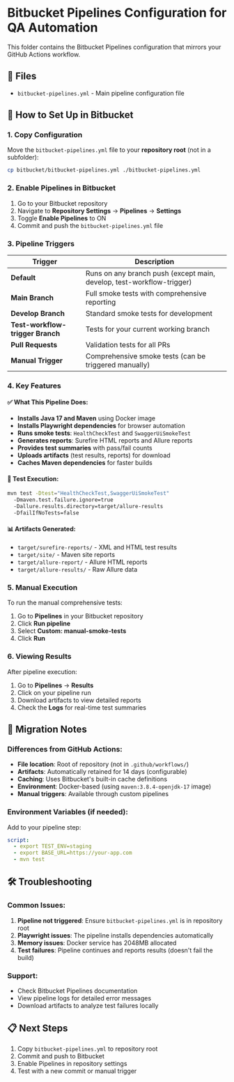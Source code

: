 # Bitbucket Pipelines Configuration for QA Automation

This folder contains the Bitbucket Pipelines configuration that mirrors your GitHub Actions workflow.

## 📁 Files

- `bitbucket-pipelines.yml` - Main pipeline configuration file

## 🚀 How to Set Up in Bitbucket

### 1. Copy Configuration
Move the `bitbucket-pipelines.yml` file to your **repository root** (not in a subfolder):
```bash
cp bitbucket/bitbucket-pipelines.yml ./bitbucket-pipelines.yml
```

### 2. Enable Pipelines in Bitbucket
1. Go to your Bitbucket repository
2. Navigate to **Repository Settings** → **Pipelines** → **Settings**
3. Toggle **Enable Pipelines** to ON
4. Commit and push the `bitbucket-pipelines.yml` file

### 3. Pipeline Triggers

| Trigger | Description |
|---------|-------------|
| **Default** | Runs on any branch push (except main, develop, test-workflow-trigger) |
| **Main Branch** | Full smoke tests with comprehensive reporting |
| **Develop Branch** | Standard smoke tests for development |
| **Test-workflow-trigger Branch** | Tests for your current working branch |
| **Pull Requests** | Validation tests for all PRs |
| **Manual Trigger** | Comprehensive smoke tests (can be triggered manually) |

### 4. Key Features

#### ✅ What This Pipeline Does:
- **Installs Java 17 and Maven** using Docker image
- **Installs Playwright dependencies** for browser automation
- **Runs smoke tests**: `HealthCheckTest` and `SwaggerUiSmokeTest`
- **Generates reports**: Surefire HTML reports and Allure reports
- **Provides test summaries** with pass/fail counts
- **Uploads artifacts** (test results, reports) for download
- **Caches Maven dependencies** for faster builds

#### 🔧 Test Execution:
```bash
mvn test -Dtest="HealthCheckTest,SwaggerUiSmokeTest" 
  -Dmaven.test.failure.ignore=true 
  -Dallure.results.directory=target/allure-results 
  -DfailIfNoTests=false
```

#### 📊 Artifacts Generated:
- `target/surefire-reports/` - XML and HTML test results
- `target/site/` - Maven site reports
- `target/allure-report/` - Allure HTML reports
- `target/allure-results/` - Raw Allure data

### 5. Manual Execution
To run the manual comprehensive tests:
1. Go to **Pipelines** in your Bitbucket repository
2. Click **Run pipeline**
3. Select **Custom: manual-smoke-tests**
4. Click **Run**

### 6. Viewing Results
After pipeline execution:
1. Go to **Pipelines** → **Results**
2. Click on your pipeline run
3. Download artifacts to view detailed reports
4. Check the **Logs** for real-time test summaries

## 🔄 Migration Notes

### Differences from GitHub Actions:
- **File location**: Root of repository (not in `.github/workflows/`)
- **Artifacts**: Automatically retained for 14 days (configurable)
- **Caching**: Uses Bitbucket's built-in cache definitions
- **Environment**: Docker-based (using `maven:3.8.4-openjdk-17` image)
- **Manual triggers**: Available through custom pipelines

### Environment Variables (if needed):
Add to your pipeline step:
```yaml
script:
  - export TEST_ENV=staging
  - export BASE_URL=https://your-app.com
  - mvn test
```

## 🛠 Troubleshooting

### Common Issues:
1. **Pipeline not triggered**: Ensure `bitbucket-pipelines.yml` is in repository root
2. **Playwright issues**: The pipeline installs dependencies automatically
3. **Memory issues**: Docker service has 2048MB allocated
4. **Test failures**: Pipeline continues and reports results (doesn't fail the build)

### Support:
- Check Bitbucket Pipelines documentation
- View pipeline logs for detailed error messages
- Download artifacts to analyze test failures locally

## 📋 Next Steps
1. Copy `bitbucket-pipelines.yml` to repository root
2. Commit and push to Bitbucket
3. Enable Pipelines in repository settings
4. Test with a new commit or manual trigger